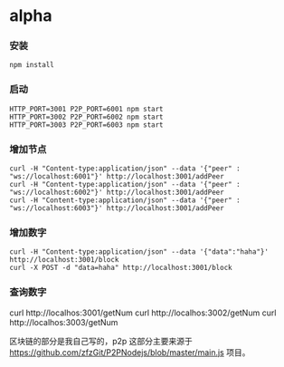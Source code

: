 # alpha


### 安装

```
npm install
```

### 启动

```
HTTP_PORT=3001 P2P_PORT=6001 npm start
HTTP_PORT=3002 P2P_PORT=6002 npm start
HTTP_PORT=3003 P2P_PORT=6003 npm start
```

### 增加节点

```
curl -H "Content-type:application/json" --data '{"peer" : "ws://localhost:6001"}' http://localhost:3001/addPeer
curl -H "Content-type:application/json" --data '{"peer" : "ws://localhost:6002"}' http://localhost:3001/addPeer
curl -H "Content-type:application/json" --data '{"peer" : "ws://localhost:6003"}' http://localhost:3001/addPeer
```

### 增加数字

```
curl -H "Content-type:application/json" --data '{"data":"haha"}' http://localhost:3001/block
curl -X POST -d "data=haha" http://localhost:3001/block

```

### 查询数字

curl http://localhos:3001/getNum
curl http://localhos:3002/getNum
curl http://localhos:3003/getNum


区块链的部分是我自己写的，p2p 这部分主要来源于 https://github.com/zfzGit/P2PNodejs/blob/master/main.js  项目。